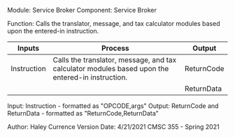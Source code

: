  Module: Service Broker
 Component: Service Broker
 
 Function: Calls the translator, message, and tax calculator modules based upon the entered-in instruction.

| Inputs | Process | Output |
| --- | --- | --- |
| Instruction | Calls the translator, message, and tax calculator modules based upon the entered-in instruction. | ReturnCode |
| | | ReturnData |

 Input: 
 		Instruction - formatted as "OPCODE,args"
 Output: 
 		ReturnCode and ReturnData - formatted as "ReturnCode,ReturnData"

 Author: Haley Currence
 Version Date: 4/21/2021 CMSC 355 - Spring 2021
